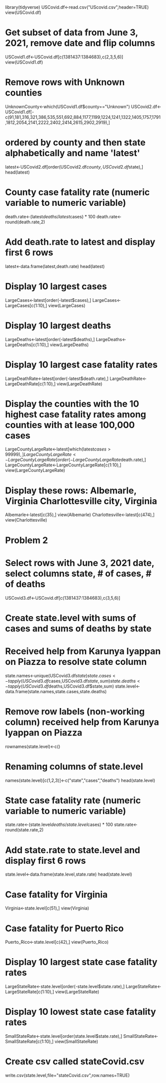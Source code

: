 library(tidyverse)
USCovid.df<-read.csv("UScovid.csv",header=TRUE)
view(USCovid.df)
# Get subset of data from June 3, 2021, remove date and flip columns
USCovid1.df<-USCovid.df[c(1381437:1384683),c(2,3,5,6)]
view(USCovid1.df)
# Remove rows with Unknown counties 
UnknownCounty<-which(USCovid1.df$county=="Unknown")
USCovid2.df<-USCovid1.df[-c(91,181,316,321,386,535,551,692,884,1177,1199,1224,1241,1322,1405,1757,1791,1812,2054,2141,2222,2402,2414,2615,2902,2919),]
# ordered by county and then state alphabetically and name 'latest'
latest<-USCovid2.df[order(USCovid2.df$county,USCovid2.df$state),]
head(latest)
# County case fatality rate (numeric variable to numeric variable)
death.rate<-(latest$deaths / latest$cases) * 100
death.rate<-round(death.rate,2)
# Add death.rate to latest and display first 6 rows
latest<-data.frame(latest,death.rate)
head(latest)
# Display 10 largest cases
LargeCases<-latest[order(-latest$cases),]
LargeCases<-LargeCases[c(1:10),]
view(LargeCases)
# Display 10 largest deaths
LargeDeaths<-latest[order(-latest$deaths),]
LargeDeaths<-LargeDeaths[c(1:10),]
view(LargeDeaths)
# Display 10 largest case fatality rates
LargeDeathRate<-latest[order(-latest$death.rate),]
LargeDeathRate<-LargeDeathRate[c(1:10),]
view(LargeDeathRate)
# Display the counties with the 10 highest case fatality rates among counties with at lease 100,000 cases
LargeCountyLargeRate<-latest[which(latest$cases>99999),]
LargeCountyLargeRate<-LargeCountyLargeRate[order(-LargeCountyLargeRate$death.rate),]
LargeCountyLargeRate<-LargeCountyLargeRate[c(1:10),]
view(LargeCountyLargeRate)
# Display these rows: Albemarle, Virginia Charlottesville city, Virginia 
Albemarle<-latest[c(35),]
view(Albemarle)
Charlottesville<-latest[c(474),]
view(Charlottesville)
# Problem 2 
# Select rows with June 3, 2021 date, select columns state, # of cases, # of deaths
USCovid3.df<-USCovid.df[c(1381437:1384683),c(3,5,6)]
# Create state.level with sums of cases and sums of deaths by state
# Received help from Karunya Iyappan on Piazza to resolve state column 
state.names<-unique(USCovid3.df$state)
state.cases<-tapply(USCovid3.df$cases,USCovid3.df$state,sum)
state.deaths<-tapply(USCovid3.df$deaths,USCovid3.df$state,sum)
state.level<-data.frame(state.names,state.cases,state.deaths)
# Remove row labels (non-working column) received help from Karunya Iyappan on Piazza
rownames(state.level)<-c()
# Renaming columns of state.level 
names(state.level)[c(1,2,3)]<-c("state","cases","deaths")
head(state.level)
# State case fatality rate (numeric variable to numeric variable)
state.rate<-(state.level$deaths / state.level$cases) * 100
state.rate<-round(state.rate,2)
# Add state.rate to state.level and display first 6 rows
state.level<-data.frame(state.level,state.rate)
head(state.level)
# Case fatality for Virginia
Virginia<-state.level[c(51),]
view(Virginia)
# Case fatality for Puerto Rico
Puerto_Rico<-state.level[c(42),]
view(Puerto_Rico)
# Display 10 largest state case fatality rates
LargeStateRate<-state.level[order(-state.level$state.rate),]
LargeStateRate<-LargeStateRate[c(1:10),]
view(LargeStateRate)
# Display 10 lowest state case fatality rates
SmallStateRate<-state.level[order(state.level$state.rate),]
SmallStateRate<-SmallStateRate[c(1:10),]
view(SmallStateRate)
# Create csv called stateCovid.csv
write.csv(state.level,file="stateCovid.csv",row.names=TRUE)


